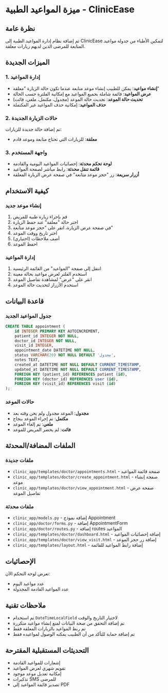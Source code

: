 # ميزة المواعيد الطبية - ClinicEase

## نظرة عامة
تم إضافة نظام إدارة المواعيد الطبية إلى ClinicEase لتمكين الأطباء من جدولة مواعيد المتابعة للمرضى الذين لديهم زيارات معلقة.

## الميزات الجديدة

### 1. إدارة المواعيد
- **إنشاء مواعيد**: يمكن للطبيب إنشاء موعد متابعة عندما تكون حالة الزيارة "معلقة"
- **عرض المواعيد**: قائمة شاملة بجميع المواعيد مع إمكانية الفلترة حسب الحالة
- **تحديث حالة الموعد**: تحديث حالة الموعد (مجدول، مكتمل، ملغي، فائت)
- **حذف المواعيد**: إمكانية حذف المواعيد غير المكتملة

### 2. حالات الزيارة الجديدة
تم إضافة حالة جديدة للزيارات:
- **معلقة**: للزيارات التي تحتاج متابعة وموعد قادم

### 3. واجهة المستخدم
- **لوحة تحكم محدثة**: إحصائيات المواعيد اليومية والقادمة
- **قائمة تنقل محدثة**: رابط مباشر لصفحة المواعيد
- **أزرار سريعة**: زر "حجز موعد متابعة" في صفحة عرض الزيارة المعلقة

## كيفية الاستخدام

### إنشاء موعد جديد
1. قم بإجراء زيارة طبية للمريض
2. اختر حالة "معلقة" عند حفظ الزيارة
3. في صفحة عرض الزيارة، انقر على "حجز موعد متابعة"
4. اختر تاريخ ووقت الموعد
5. أضف ملاحظات (اختياري)
6. احفظ الموعد

### إدارة المواعيد
1. انتقل إلى صفحة "المواعيد" من القائمة الرئيسية
2. استخدم الفلتر لعرض مواعيد بحالة معينة
3. انقر على "عرض" لمشاهدة تفاصيل الموعد
4. استخدم الأزرار لتحديث حالة الموعد

## قاعدة البيانات

### جدول المواعيد الجديد
```sql
CREATE TABLE appointment (
    id INTEGER PRIMARY KEY AUTOINCREMENT,
    patient_id INTEGER NOT NULL,
    doctor_id INTEGER NOT NULL,
    visit_id INTEGER,
    appointment_date DATETIME NOT NULL,
    status VARCHAR(20) NOT NULL DEFAULT 'مجدول',
    notes TEXT,
    created_at DATETIME NOT NULL DEFAULT CURRENT_TIMESTAMP,
    updated_at DATETIME NOT NULL DEFAULT CURRENT_TIMESTAMP,
    FOREIGN KEY (patient_id) REFERENCES patient (id),
    FOREIGN KEY (doctor_id) REFERENCES user (id),
    FOREIGN KEY (visit_id) REFERENCES visit (id)
);
```

### حالات الموعد
- **مجدول**: الموعد مجدول ولم يحن وقته بعد
- **مكتمل**: تم إجراء الموعد بنجاح
- **ملغي**: تم إلغاء الموعد
- **فائت**: لم يحضر المريض للموعد

## الملفات المضافة/المحدثة

### ملفات جديدة
- `clinic_app/templates/doctor/appointments.html` - صفحة قائمة المواعيد
- `clinic_app/templates/doctor/create_appointment.html` - صفحة إنشاء موعد
- `clinic_app/templates/doctor/view_appointment.html` - صفحة عرض تفاصيل الموعد

### ملفات محدثة
- `clinic_app/models.py` - إضافة نموذج Appointment
- `clinic_app/doctor/forms.py` - إضافة AppointmentForm
- `clinic_app/doctor/routes.py` - إضافة routes المواعيد
- `clinic_app/templates/doctor/dashboard.html` - إضافة إحصائيات المواعيد
- `clinic_app/templates/doctor/view_visit.html` - إضافة زر حجز الموعد
- `clinic_app/templates/layout.html` - إضافة رابط المواعيد للقائمة

## الإحصائيات
تعرض لوحة التحكم الآن:
- عدد مواعيد اليوم
- عدد المواعيد القادمة المجدولة

## ملاحظات تقنية
- تم استخدام `DateTimeLocalField` لاختيار التاريخ والوقت
- تم إضافة التحقق من صحة البيانات لمنع إنشاء مواعيد متكررة
- تم ربط المواعيد بالزيارات المعلقة فقط
- تم إضافة حماية للتأكد من أن الطبيب يمكنه الوصول لمواعيده فقط

## التحديثات المستقبلية المقترحة
- إشعارات للمواعيد القادمة
- تقويم شهري لعرض المواعيد
- إمكانية تعديل موعد موجود
- تذكيرات SMS للمرضى
- تصدير قائمة المواعيد إلى PDF